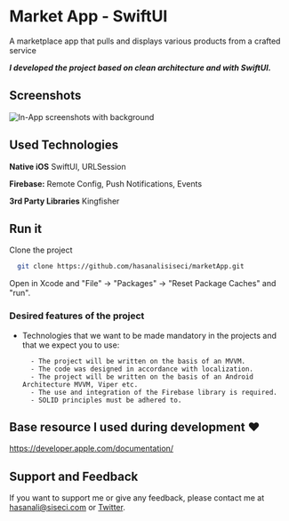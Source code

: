 
# Market App - SwiftUI

A marketplace app that pulls and displays various products from a crafted service

***I developed the project based on clean architecture and with SwiftUI.***


## Screenshots

  ![In-App screenshots with background](https://i.hizliresim.com/a0ht1vn.png)

  
## Used Technologies

**Native iOS** SwiftUI, URLSession

**Firebase:** Remote Config, Push Notifications, Events

**3rd Party Libraries** Kingfisher

  ## Run it

Clone the project

```bash
  git clone https://github.com/hasanalisiseci/marketApp.git
```
Open in Xcode and "File" -> "Packages" -> "Reset Package Caches" and "run".

### Desired features of the project

- Technologies that we want to be made mandatory in the projects and that we expect you to use:

        - The project will be written on the basis of an MVVM.
        - The code was designed in accordance with localization.
        - The project will be written on the basis of an Android Architecture MVVM, Viper etc.
        - The use and integration of the Firebase library is required.
        - SOLID principles must be adhered to.

## Base resource I used during development :heart:

https://developer.apple.com/documentation/
## Support and Feedback

If you want to support me or give any feedback, please contact me at hasanali@siseci.com or [Twitter](https://twitter.com/hasanalidev).
